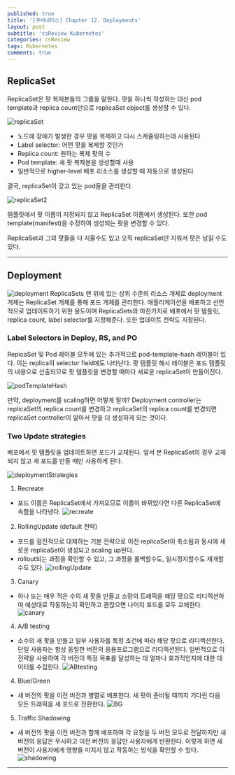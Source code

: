 ```yaml
---
published: true
title: '[쿠버네티스] Chapter 12. Deployments'
layout: post
subtitle: 'csReview Kubernetes'
categories: csReview
tags: Kubernetes
comments: true
---
```


## ReplicaSet
ReplicaSet은 팟 복제본들의 그룹을 말한다. 팟을 하나씩 작성하는 대신 pod template과 replica count만으로 replicaSet object를 생성할 수 있다.

![replicaSet](https://sundongkim-dev.github.io/assets/img/kubernetes/replicaSet.png)

- 노드에 장애가 발생한 경우 팟을 복제하고 다시 스케쥴링하는데 사용된다
- Label selector: 어떤 팟을 복제할 것인가
- Replica count: 원하는 복제 팟의 수
- Pod template: 새 팟 복제본을 생성할때 사용
- 일반적으로 higher-level 배포 리소스를 생성할 때 자동으로 생성된다

결국, replicaSet이 갖고 있는 pod들을 관리한다.

![replicaSet2](https://sundongkim-dev.github.io/assets/img/kubernetes/replicaSet2.png)

템플릿에서 팟 이름이 지정되지 않고 ReplicaSet 이름에서 생성된다. 또한 pod template(manifest)을 수정하여 생성되는 팟을 변경할 수 있다.

ReplicaSet과 그의 팟들을 다 지울수도 있고 오직 replicaSet만 지워서 팟은 남길 수도 있다.

---
## Deployment
![deployment](https://sundongkim-dev.github.io/assets/img/kubernetes/deployment.png)
ReplicaSets 맨 위에 있는 상위 수준의 리소스 개체로 deployment 개체는 ReplicaSet 개체를 통해 포드 개체를 관리한다. 애플리케이션을 배포하고 선언적으로 업데이트하기 위한 용도이며 ReplicaSets와 마찬가지로 배포에서 팟 템플릿, replica count, label selector를 지정해준다. 또한 업데이트 전략도 지정된다.

### Label Selectors in Deploy, RS, and PO
RepicaSet 및 Pod 레이블 모두에 있는 추가적으로 pod-template-hash 레이블이 있다. 이는 replica의 selector field에도 나타난다. 팟 템플릿 해시 레이블은 포드 템플릿의 내용으로 산출되므로 팟 템플릿을 변경할 때마다 새로운 replicaSet이 만들어진다.

![podTemplateHash](https://sundongkim-dev.github.io/assets/img/kubernetes/podTemplateHash.png)

만약, deployment를 scaling하면 어떻게 될까? Deployment controller는 replicaSet의 replica count를 변경하고 replicaSet의 replica count를 변경되면 replicaSet controller이 알아서 팟을 더 생성하게 되는 것이다.

### Two Update strategies
배포에서 팟 템플릿을 업데이트하면 포드가 교체된다. 앞서 본 ReplicaSet의 경우 교체되지 않고 새 포드를 만들 때만 사용하게 된다.

![deploymentStrategies](https://sundongkim-dev.github.io/assets/img/kubernetes/deploymentStrategies.png)

1. Recreate
  - 포드 이름은 ReplicaSet에서 가져오므로 이름이 바뀌었다면 다른 ReplicaSet에 속함을 나타낸다.
![recreate](https://sundongkim-dev.github.io/assets/img/kubernetes/recreate.png)

2. RollingUpdate (default 전략)
  - 포드를 점진적으로 대체하는 기본 전략으로 이전 replicaSet이 축소됨과 동시에 새로운 replicaSet이 생성되고 scaling up된다.
  - rollout되는 과정을 확인할 수 있고, 그 과정을 롤백할수도, 일시정지할수도 재개할수도 있다.
![rollingUpdate](https://sundongkim-dev.github.io/assets/img/kubernetes/rollingUpdate.png)

3. Canary
  - 하나 또는 매우 적은 수의 새 팟을 만들고 소량의 트래픽을 해당 팟으로 리디렉션하여 예상대로 작동하는지 확인하고 괜찮으면 나머지 포드를 모두 교체한다.
![canary](https://sundongkim-dev.github.io/assets/img/kubernetes/canary.png)

4. A/B testing
  - 소수의 새 팟을 만들고 일부 사용자를 특정 조건에 따라 해당 팟으로 리디렉션한다. 단일 사용자는 항상 동일한 버전의 응용프로그램으로 리디렉션된다. 일반적으로 이 전략을 사용하여 각 버전이 특정 목표를 달성하는 데 얼마나 효과적인지에 대한 데이터를 수집한다.
  ![ABtesting](https://sundongkim-dev.github.io/assets/img/kubernetes/ABtesting.png)

4. Blue/Green
  - 새 버전의 팟을 이전 버전과 병렬로 배포한다. 새 팟이 준비될 때까지 기다린 다음 모든 트래픽을 새 포드로 전환한다.
  ![BG](https://sundongkim-dev.github.io/assets/img/kubernetes/BG.png)

5. Traffic Shadowing
  - 새 버전의 팟을 이전 버전과 함께 배포하여 각 요청을 두 버전 모두로 전달하지만 새 버전의 응답은 무시하고 이전 버전의 응답만 사용자에게 반환한다. 이렇게 하면 새 버전이 사용자에게 영향을 미치지 않고 작동하는 방식을 확인할 수 있다.
  ![shadowing](https://sundongkim-dev.github.io/assets/img/kubernetes/shadowing.png)
---
